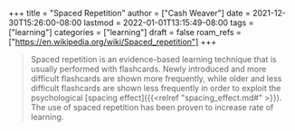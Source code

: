 +++
title = "Spaced Repetition"
author = ["Cash Weaver"]
date = 2021-12-30T15:26:00-08:00
lastmod = 2022-01-01T13:15:49-08:00
tags = ["learning"]
categories = ["learning"]
draft = false
roam_refs = ["https://en.wikipedia.org/wiki/Spaced_repetition"]
+++

> Spaced repetition is an evidence-based learning technique that is usually performed with flashcards. Newly introduced and more difficult flashcards are shown more frequently, while older and less difficult flashcards are shown less frequently in order to exploit the psychological [spacing effect]({{<relref "spacing_effect.md#" >}}). The use of spaced repetition has been proven to increase rate of learning.
